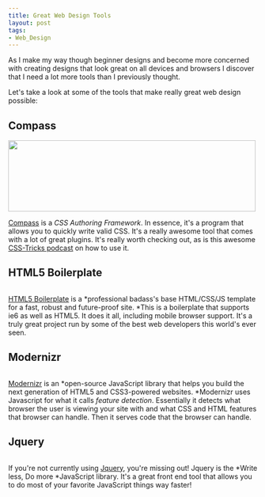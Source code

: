 ```yaml
--- 
title: Great Web Design Tools
layout: post
tags: 
- Web_Design
---
```

As I make my way though beginner designs and become more concerned with creating designs that look great on all devices and browsers I discover that I need a lot more tools than I previously thought.

Let's take a look at some of the tools that make really great web design possible:

## Compass

<div class="img-wrap"><img class="aligncenter size-full wp-image-1233" title="compass" src="{{ site.url }}/images/compass.jpg" alt="" width="500" height="144" /></div>

<a href="http://compass-style.org/">Compass</a> is a *CSS Authoring Framework*. In essence, it's a program that allows you to quickly write valid CSS. It's a really awesome tool that comes with a lot of great plugins. It's really worth checking out, as is this awesome <a href="http://css-tricks.com/video-screencasts/88-intro-to-compass-sass/">CSS-Tricks podcast</a> on how to use it.

## HTML5 Boilerplate

<div class="img-wrap"><img class="aligncenter size-full wp-image-1236" title="html5_boilerplate" src="{{ site.url }}/images/html5_boilerplate.jpg" alt="" /></div>

<a href="http://html5boilerplate.com/">HTML5 Boilerplate</a> is a *professional badass's base HTML/CSS/JS template for a fast, robust and future-proof site. *This is a boilerplate that supports ie6 as well as HTML5. It does it all, including mobile browser support. It's a truly great project run by some of the best web developers this world's ever seen.

## Modernizr

<div class="img-wrap"><img class="aligncenter size-full wp-image-1239" title="modernizr" src="{{ site.url }}/images/modernizr.jpg" alt="" /></div>

<a href="http://www.modernizr.com/">Modernizr</a> is an *open-source JavaScript library that helps you build the next generation of HTML5 and CSS3-powered websites. *Modernizr uses Javascript for what it calls *feature detection*. Essentially it detects what browser the user is viewing your site with and what CSS and HTML features that browser can handle. Then it serves code that the browser can handle.

## Jquery

<div class="img-wrap"><img class="aligncenter size-full wp-image-1240" title="jquery" src="{{ site.url }}/images/jquery.jpg" alt="" /></div>

If you're not currently using <a href="http://jquery.com/">Jquery</a>, you're missing out! Jquery is the *Write less, Do more *JavaScript library. It's a great front end tool that allows you to do most of your favorite JavaScript things way faster!